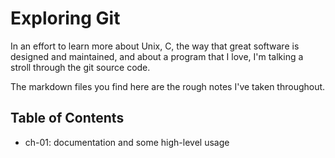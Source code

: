 # Exploring Git

In an effort to learn more about Unix, C, the way that great software is
designed and maintained, and about a program that I love, I'm talking a stroll
through the git source code.

The markdown files you find here are the rough notes I've taken throughout.

## Table of Contents

  * ch-01: documentation and some high-level usage

